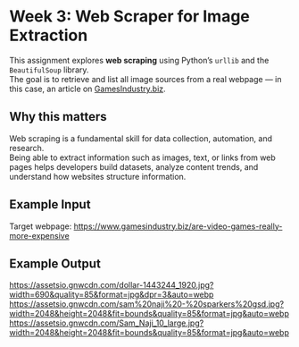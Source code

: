 # Week 3: Web Scraper for Image Extraction

This assignment explores **web scraping** using Python’s `urllib` and the `BeautifulSoup` library.  
The goal is to retrieve and list all image sources from a real webpage — in this case, an article on [GamesIndustry.biz](https://www.gamesindustry.biz/are-video-games-really-more-expensive).

## Why this matters
Web scraping is a fundamental skill for data collection, automation, and research.  
Being able to extract information such as images, text, or links from web pages helps developers build datasets, analyze content trends, and understand how websites structure information.

## Example Input
Target webpage: https://www.gamesindustry.biz/are-video-games-really-more-expensive

## Example Output
https://assetsio.gnwcdn.com/dollar-1443244_1920.jpg?width=690&quality=85&format=jpg&dpr=3&auto=webp
https://assetsio.gnwcdn.com/sam%20naji%20-%20sparkers%20gsd.jpg?width=2048&height=2048&fit=bounds&quality=85&format=jpg&auto=webp
https://assetsio.gnwcdn.com/Sam_Naji_10_large.jpg?width=2048&height=2048&fit=bounds&quality=85&format=jpg&auto=webp


